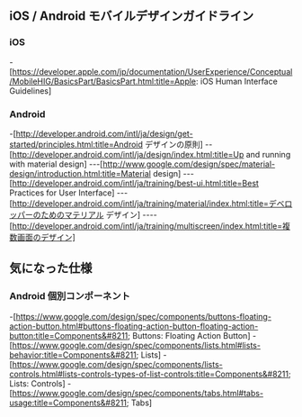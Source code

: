 ## iOS / Android モバイルデザインガイドライン


### iOS

-[https://developer.apple.com/jp/documentation/UserExperience/Conceptual/MobileHIG/BasicsPart/BasicsPart.html:title=Apple: iOS Human Interface Guidelines]


### Android

-[http://developer.android.com/intl/ja/design/get-started/principles.html:title=Android デザインの原則]
--[http://developer.android.com/intl/ja/design/index.html:title=Up and running with material design]
---[http://www.google.com/design/spec/material-design/introduction.html:title=Material design]
---[http://developer.android.com/intl/ja/training/best-ui.html:title=Best Practices for User Interface]
---[http://developer.android.com/intl/ja/training/material/index.html:title=デベロッパーのためのマテリアル デザイン]
----[http://developer.android.com/intl/ja/training/multiscreen/index.html:title=複数画面のデザイン]
    

## 気になった仕様


### Android 個別コンポーネント

-[https://www.google.com/design/spec/components/buttons-floating-action-button.html#buttons-floating-action-button-floating-action-button:title=Components&#8211; Buttons: Floating Action Button]
-[https://www.google.com/design/spec/components/lists.html#lists-behavior:title=Components&#8211; Lists]
-[https://www.google.com/design/spec/components/lists-controls.html#lists-controls-types-of-list-controls:title=Components&#8211; Lists: Controls]
-[https://www.google.com/design/spec/components/tabs.html#tabs-usage:title=Components&#8211; Tabs]

